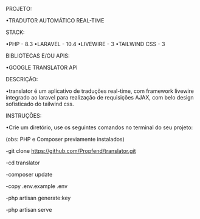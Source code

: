 PROJETO:

•TRADUTOR AUTOMÁTICO REAL-TIME

STACK:

•PHP - 8.3
•LARAVEL - 10.4
•LIVEWIRE - 3
•TAILWIND CSS - 3

BIBLIOTECAS E/OU APIS:

•GOOGLE TRANSLATOR API

DESCRIÇÃO:

•translator é um aplicativo de traduções real-time, com framework livewire integrado ao laravel para realização de requisições AJAX,
com belo design sofisticado do tailwind css.

INSTRUÇÕES:

•Crie um diretório, use os seguintes comandos no terminal do seu projeto:

(obs: PHP e Composer previamente instalados)

-git clone https://github.com/Propfend/translator.git

-cd translator

-composer update

-copy .env.example .env

-php artisan generate:key

-php artisan serve
